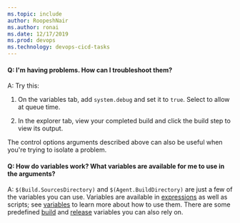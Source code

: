 ```yaml
---
ms.topic: include
author: RoopeshNair
ms.author: ronai
ms.date: 12/17/2019
ms.prod: devops
ms.technology: devops-cicd-tasks
---
```


#### Q: I'm having problems. How can I troubleshoot them?

A: Try this:

1.  On the variables tab, add `system.debug` and set it to `true`. Select to allow at queue time.

2.  In the explorer tab, view your completed build and click the build step to view its output.

The control options arguments described above can also be useful when you're trying to isolate a problem.

#### Q: How do variables work? What variables are available for me to use in the arguments?

A: `$(Build.SourcesDirectory)` and `$(Agent.BuildDirectory)` are just a few of the variables you can use.
Variables are available in [expressions](../../process/expressions.md) as well as scripts; see [variables](../../process/variables.md) to learn more about how to use them.
There are some predefined [build](../../build/variables.md) and [release](../../release/variables.md) variables you can also rely on.
